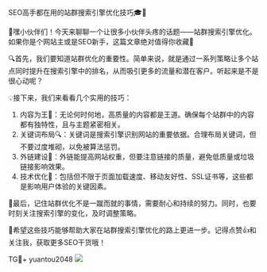 SEO高手都在用的站群搜索引擎优化技巧🎓🚀

🌟嘿小伙伴们！今天来聊聊一个让很多小伙伴头疼的话题——站群搜索引擎优化。如果你是个网站主或是SEO新手，这篇文章绝对值得你收藏🌟

🔍首先，我们要知道站群优化的重要性。简单来说，就是通过一系列策略让多个站点同时提升在搜索引擎中的排名，从而吸引更多的流量和潜在客户。听起来是不是很心动呢？

💡接下来，我们来看看几个实用的技巧：
1. 内容为王👑：无论何时何地，高质量的内容都是王道。确保每个站群中的内容都有独特性，且与主题紧密相关。
2. 关键词布局🔍：关键词是搜索引擎识别网站的重要依据。合理布局关键词，但不要过度堆砌，以免被算法惩罚。
3. 外链建设🔗：外链能提高网站权重，但要注意链接的质量，避免低质量或垃圾链接影响效果。
4. 技术优化🔧：包括但不限于页面加载速度、移动友好性、SSL证书等，这些都是影响用户体验的关键因素。

🎯最后，记住站群优化不是一蹴而就的事情，需要耐心和持续的努力。同时，也要时刻关注搜索引擎的变化，及时调整策略。

🌈希望这些技巧能够帮助大家在站群搜索引擎优化的路上更进一步。记得点赞👍和关注我，获取更多SEO干货哦！

TG💪+ yuantou2048  ![](https://github.com/user-attachments/assets/42a5a4a5-fea9-4a1d-8aa0-73e57e430cca)